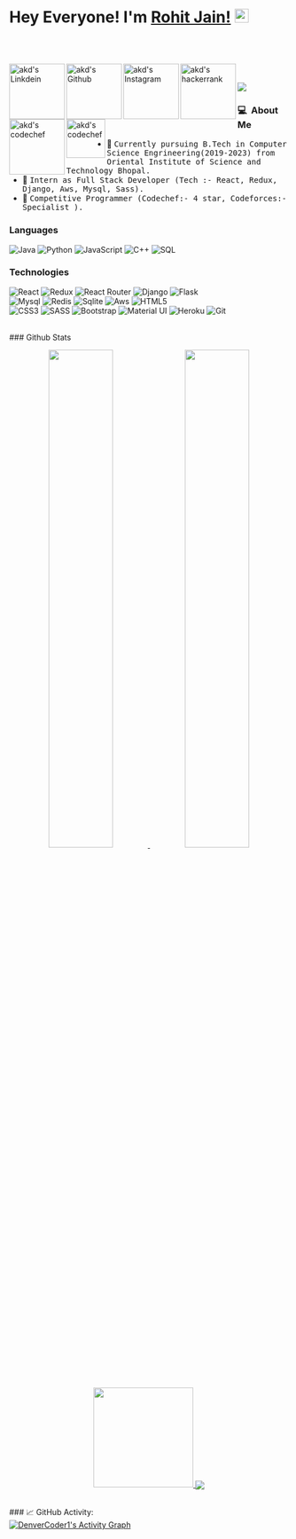 # Hey Everyone! I'm [Rohit Jain!](https://github.com/Rohit0301) <img src="https://github.com/himanshusharma89/himanshusharma89/blob/master/Hi.gif" width="25px">
<br><br>

<a href="https://www.linkedin.com/in/rohitjain0301/">
  <img align="left" alt="akd's Linkdein" width="100px" src="https://img.shields.io/badge/Linkedin-0A66C2?style=for-the-badge&logo=Linkedin&logoColor=white" />
</a>
<a href="https://github.com/Rohit0301)">
  <img align="left" alt="akd's Github" width="100px" src="https://img.shields.io/badge/Github-181717?style=for-the-badge&logo=Github&logoColor=white" />
</a>
<a href="https://www.instagram.com/_r.o.h.i.t_j.a.i.n/">
  <img align="left" alt="akd's Instagram" width="100px" src="https://img.shields.io/badge/Instagram-E4405F?style=for-the-badge&logo=instagram&logoColor=white" />
</a>

<a href="https://www.hackerrank.com/rj03012002?hr_r=1">
  <img align="left" alt="akd's hackerrank" width="100px" src="https://img.shields.io/badge/HackerRank-2EC866?style=for-the-badge&logo=HackerRank&logoColor=black" />
</a>
<a href="https://www.codechef.com/users/rohit_0301">
  <img align="left" alt="akd's codechef" width="100px" src="https://img.shields.io/badge/Codechef-5B4638?style=for-the-badge&logo=CodeChef&logoColor=white" />
</a>
<a href="mailto:rj03012002@gmail.com">
  <img align="left" alt="akd's codechef" width="70px" src="https://img.shields.io/badge/Gmail-EA4335?style=for-the-badge&logo=Gmail&logoColor=white" />
</a>

<br><br>
![](https://github.com/amandewatnitrr/amandewatnitrr/blob/main/header_.png)



### 💻 &nbsp;About Me 

- 👷 <samp>Currently pursuing B.Tech in Computer Science Engrineering(2019-2023) from Oriental Institute of Science and Technology Bhopal.
- 💼 <samp> Intern as Full Stack Developer (Tech :- React, Redux, Django, Aws, Mysql, Sass).
- 🥇 <samp>Competitive Programmer (Codechef:- 4 star, Codeforces:- Specialist ).



### Languages

![Java](https://img.shields.io/badge/-Java-000?&logo=Java&logoColor=007396)
![Python](https://img.shields.io/badge/-Python-000?&logo=Python)
![JavaScript](https://img.shields.io/badge/-JavaScript-000?&logo=JavaScript)
![C++](https://img.shields.io/badge/-C++-000?&logo=c%2b%2b&logoColor=00599C)
![SQL](https://img.shields.io/badge/-SQL-000?&logo=MySQL)


### Technologies

![React](https://img.shields.io/badge/React-333333?style=for-the-badge&logo=react&logoColor=61DAFB)
![Redux](https://img.shields.io/badge/Redux-333333?style=for-the-badge&logo=redux&logoColor=white)
![React Router](https://img.shields.io/badge/React_Router-333333?style=for-the-badge&logo=react-router&logoColor=white)
![Django](https://img.shields.io/badge/Django-333333?style=for-the-badge&logo=django&logoColor=white)
![Flask](https://img.shields.io/badge/Flask-333333?style=for-the-badge&logo=flask&logoColor=white)
<br>
![Mysql](https://img.shields.io/badge/MySQL-333333?style=for-the-badge&logo=mysql&logoColor=white)
![Redis](https://img.shields.io/badge/-Redis-333333?&logo=Redis)
![Sqlite](https://img.shields.io/badge/SQLite-333333?style=for-the-badge&logo=sqlite&logoColor=white)
![Aws](https://img.shields.io/badge/Amazon_AWS-333333?style=for-the-badge&logo=amazon-aws&logoColor=white)
![HTML5](https://img.shields.io/badge/HTML5-333333?style=for-the-badge&logo=html5&logoColor=white)
<br>
![CSS3](https://img.shields.io/badge/CSS3-333333?style=for-the-badge&logo=css3&logoColor=white)
![SASS](https://img.shields.io/badge/Sass-333333?style=for-the-badge&logo=sass&logoColor=white)
![Bootstrap](https://img.shields.io/badge/Bootstrap-333333?style=for-the-badge&logo=bootstrap&logoColor=white)
![Material UI](https://img.shields.io/badge/Material--UI-333333?style=for-the-badge&logo=material-ui&logoColor=white)
![Heroku](https://img.shields.io/badge/Heroku-333333?style=for-the-badge&logo=heroku&logoColor=white)
![Git](https://img.shields.io/badge/Git-F05032?style=flat-square&logo=Git&logoColor=white)

<br>
### Github Stats
<br>
<p align="center">
  <a href="https://github.com/Rohit0301"><span>
    <img height="48%" src="https://github-readme-stats.vercel.app/api?username=Rohit0301&count_private=true&show_icons=true&theme=radical&&include_all_commits=true"/>
    <img width="48%" src="https://github-readme-streak-stats.herokuapp.com/?user=Rohit0301&theme=radical" />
    <img height="180em" src="https://github-readme-stats-eight-theta.vercel.app/api/top-langs/?username=Rohit0301&hide=html,css,javascript,scss&layout=compact&langs_count=8&theme=radical"/>
    <img align="center" src="https://github-profile-summary-cards.vercel.app/api/cards/profile-details?username=Rohit0301&theme=dracula" />
    </span></a>
</p>


<br>
### 📈 GitHub Activity:
<br>
  <a href="https://github.com/Rohit0301/github-readme-activity-graph"><img alt="DenverCoder1's Activity Graph" src="https://activity-graph.herokuapp.com/graph?username=Rohit0301&bg_color=1F222E&color=F8D866&line=F85D7F&point=FFFFFF&hide_border=true" /></a>

